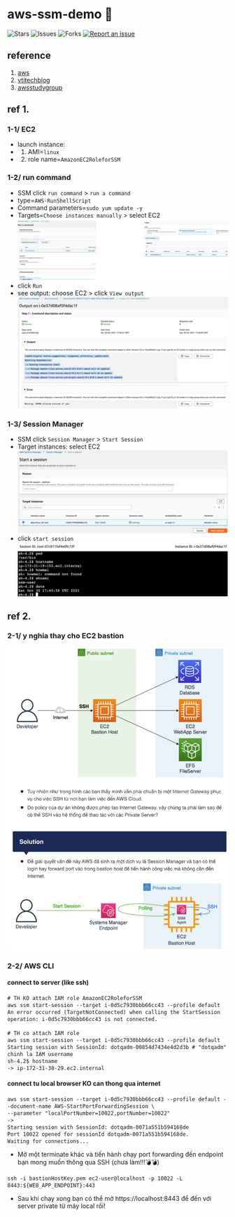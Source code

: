 # aws-ssm-demo 🐳

![Stars](https://img.shields.io/github/stars/tquangdo/aws-ssm-demo?color=f05340)
![Issues](https://img.shields.io/github/issues/tquangdo/aws-ssm-demo?color=f05340)
![Forks](https://img.shields.io/github/forks/tquangdo/aws-ssm-demo?color=f05340)
[![Report an issue](https://img.shields.io/badge/Support-Issues-green)](https://github.com/tquangdo/aws-ssm-demo/issues/new)

## reference
1. [aws](https://aws.amazon.com/getting-started/hands-on/remotely-run-commands-ec2-instance-systems-manager/)
2. [vtitechblog](https://vtitech.vn/connect-den-private-server-thong-qua-session-manager/)
3. [awsstudygroup](https://000031.awsstudygroup.com/vi/)

## ref 1.
### 1-1/ EC2
- launch instance:
- 1. AMI=`linux`
- 2. role name=`AmazonEC2RoleforSSM`
### 1-2/ run command
- SSM click `run command` > `run a command`
- type=`AWS-RunShellScript`
- Command parameters=`sudo yum update -y`
- Targets=`Choose instances manually` > select EC2
![1](screenshots/1.png)
- click `Run`
- see output: choose EC2 > click `View output`
![2](screenshots/2.png)
### 1-3/ Session Manager
- SSM click `Session Manager` > `Start Session`
- Target instances: select EC2
![3](screenshots/3.png)
- click `start session`
![4](screenshots/4.png)

## ref 2.
### 2-1/ y nghia thay cho EC2 bastion
![bastion](screenshots/bastion.png)
### 2-2/ AWS CLI
#### connect to server (like ssh)
```shell
# TH KO attach IAM role AmazonEC2RoleforSSM
aws ssm start-session --target i-0d5c7930bbb66cc43 --profile default
An error occurred (TargetNotConnected) when calling the StartSession operation: i-0d5c7930bbb66cc43 is not connected.

# TH co attach IAM role
aws ssm start-session --target i-0d5c7930bbb66cc43 --profile default
Starting session with SessionId: dotqadm-00854d7434e4d2d3b # "dotqadm" chinh la IAM username
sh-4.2$ hostname
-> ip-172-31-30-29.ec2.internal
```
#### connect tu local browser KO can thong qua internet
```shell
aws ssm start-session --target i-0d5c7930bbb66cc43 --profile default --document-name AWS-StartPortForwardingSession \
--parameter "localPortNumber=10022,portNumber=10022"
->
Starting session with SessionId: dotqadm-0071a551b594168de
Port 10022 opened for sessionId dotqadm-0071a551b594168de.
Waiting for connections...
```
- Mở một terminate khác và tiến hành chạy port forwarding đến endpoint bạn mong muốn thông qua SSH (chưa làm!!!💣💣)
```shell
ssh -i bastionHostKey.pem ec2-user@localhost -p 10022 -L 8443:${WEB_APP_ENDPOINT}:443
```
- Sau khi chạy xong bạn có thể mở https://localhost:8443 để đến với server private từ máy local rồi!